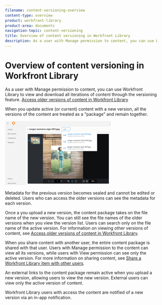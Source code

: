```yaml
---
filename: content-versioning-overview
content-type: overview
product: workfront-library
product-area: documents
navigation-topic: content-versioning
title: Overview of content versioning in Workfront Library
description: As a user with Manage permission to content, you can use Workfront Library to view and download all iterations of content through the versioning feature. Access older versions of content in Workfront Library
---
```


# Overview of content versioning in Workfront Library

As a user with Manage permission to content, you can use Workfront Library to view and download all iterations of content through the versioning feature. [Access older versions of content in Workfront Library](../../../workfront-library/content-management/content-versioning/view-older-versions-of-content-library.md)

When you update active (or current) content with a new version, all the versions of the content are treated as a "package" and remain together.

![](assets/3ver-350x212.png)

Metadata for the previous version becomes sealed and cannot be edited or deleted. Users who can access the older versions can see the metadata for each version.

Once a you upload a new version, the content package takes on the file name of the new version. You can still see the file names of the older versions when you view the version list. Users can search only on the file name of the active version. For information on viewing other versions of content, see [Access older versions of content in Workfront Library](../../../workfront-library/content-management/content-versioning/view-older-versions-of-content-library.md).

When you share content with another user, the entire content package is shared with that user. Users with Manage permission to the content can view all its versions, while users with View permission can see only the active version. For more information on sharing content, see [Share a Workfront Library item with other users](../../../workfront-library/content-management/share-an-asset-with-users.md).

An external links to the content package remain active when you upload a new version, allowing users to view the new version. External users can view only the active version of content.

Workfront Library users with access the content are notified of a new version via an in-app notification. 
